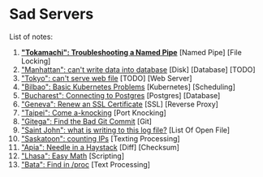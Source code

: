 # Sad Servers

List of notes:

1. **["Tokamachi": Troubleshooting a Named Pipe](notes/troubleshoot_a_named_pipe.md)** [Named Pipe] [File Locking]
1. ["Manhattan": can't write data into database](notes/cant_write_data_into_database.md) [Disk] [Database] [TODO] 
1. ["Tokyo": can't serve web file](notes/cant_serve_web_file.md) [TODO] [Web Server]
1. ["Bilbao": Basic Kubernetes Problems](notes/basic_k8s_problem.md) [Kubernetes] [Scheduling]
1. ["Bucharest": Connecting to Postgres](notes/connecting_to_postgres.md) [Postgres] [Database]
1. ["Geneva": Renew an SSL Certificate](notes/renew_ssl_cert.md) [SSL] [Reverse Proxy]
1. ["Taipei": Come a-knocking](notes/come_a_knock.md) [Port Knocking]
1. ["Gitega": Find the Bad Git Commit](notes/find_bad_git_commit.md) [Git]
1. ["Saint John": what is writing to this log file?](notes/what_is_writing_to_this_log_file.md) [List Of Open File]
1. ["Saskatoon": counting IPs](notes/counting_ips.md) [Texting Processing]
1. ["Apia": Needle in a Haystack](notes/needle_in_a_haystack.md) [Diff] [Checksum]
1. ["Lhasa": Easy Math](notes/easy_math.md) [Scripting]
1. ["Bata": Find in /proc](notes/find_in_proc.md) [Text Processing]
